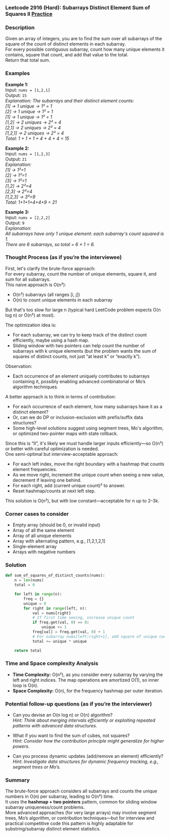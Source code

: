 ### Leetcode 2916 (Hard): Subarrays Distinct Element Sum of Squares II [Practice](https://leetcode.com/problems/subarrays-distinct-element-sum-of-squares-ii)

### Description  
Given an array of integers, you are to find the sum over all subarrays of the square of the count of distinct elements in each subarray.  
For every possible contiguous subarray, count how many unique elements it contains, square that count, and add that value to the total.  
Return that total sum.

### Examples  

**Example 1:**  
Input: `nums = [1,2,1]`  
Output: `15`  
*Explanation: The subarrays and their distinct element counts:  
[1] → 1 unique → 1² = 1   
[2] → 1 unique → 1² = 1  
[1] → 1 unique → 1² = 1  
[1,2] → 2 uniques → 2² = 4  
[2,1] → 2 uniques → 2² = 4  
[1,2,1] → 2 uniques → 2² = 4  
Total: 1 + 1 + 1 + 4 + 4 + 4 = 15*

**Example 2:**  
Input: `nums = [1,2,3]`  
Output: `21`  
*Explanation:  
[1] → 1²=1  
[2] → 1²=1  
[3] → 1²=1  
[1,2] → 2²=4  
[2,3] → 2²=4  
[1,2,3] → 3²=9  
Total: 1+1+1+4+4+9 = 21*

**Example 3:**  
Input: `nums = [2,2,2]`  
Output: `9`  
*Explanation:  
All subarrays have only 1 unique element: each subarray's count squared is 1.  
There are 6 subarrays, so total = 6 × 1 = 6.*

### Thought Process (as if you’re the interviewee)  
First, let's clarify the brute-force approach:  
For every subarray, count the number of unique elements, square it, and sum for all subarrays.  
This naive approach is O(n³):  
- O(n²) subarrays (all ranges [i, j])  
- O(n) to count unique elements in each subarray  

But that's too slow for large n (typical hard LeetCode problem expects O(n log n) or O(n²) at most).

The optimization idea is:  
- For each subarray, we can try to keep track of the distinct count efficiently, maybe using a hash map.
- Sliding window with two pointers can help count the number of subarrays with k unique elements (but the problem wants the sum of squares of distinct counts, not just “at least k” or “exactly k”).

Observation:  
- Each occurrence of an element uniquely contributes to subarrays containing it, possibly enabling advanced combinatorial or Mo’s algorithm techniques.

A better approach is to think in terms of contribution:  
- For each occurrence of each element, how many subarrays have it as a distinct element?  
- Or, can we do DP or inclusion-exclusion with prefix/suffix data structures?  
- Some high-level solutions suggest using segment trees, Mo's algorithm, or optimized two-pointer maps with state rollback.

Since this is “II”, it's likely we must handle larger inputs efficiently—so O(n²) or better with careful optimization is needed.  
One semi-optimal but interview-acceptable approach:  
- For each left index, move the right boundary with a hashmap that counts element frequencies.  
- As we move right, increment the unique count when seeing a new value, decrement if leaving one behind.  
- For each right, add (current unique count)² to answer.  
- Reset hashmap/counts at next left step.

This solution is O(n²), but with low constant—acceptable for n up to 2–3k.

### Corner cases to consider  
- Empty array (should be 0, or invalid input)
- Array of all the same element  
- Array of all unique elements  
- Array with alternating pattern, e.g., [1,2,1,2,1]  
- Single-element array  
- Arrays with negative numbers

### Solution

```python
def sum_of_squares_of_distinct_counts(nums):
    n = len(nums)
    total = 0

    for left in range(n):
        freq = {}
        unique = 0
        for right in range(left, n):
            val = nums[right]
            # If first time seeing, increase unique count
            if freq.get(val, 0) == 0:
                unique += 1
            freq[val] = freq.get(val, 0) + 1
            # For subarray nums[left:right+1], add square of unique count
            total += unique * unique

    return total
```

### Time and Space complexity Analysis  

- **Time Complexity:** O(n²), as you consider every subarray by varying the left and right indices. The map operations are amortized O(1), so inner loop is O(n).
- **Space Complexity:** O(n), for the frequency hashmap per outer iteration.

### Potential follow-up questions (as if you’re the interviewer)  

- Can you devise an O(n log n) or O(n) algorithm?  
  *Hint: Think about merging intervals efficiently or exploiting repeated patterns with advanced data structures.*

- What if you want to find the sum of cubes, not squares?  
  *Hint: Consider how the contribution principle might generalize for higher powers.*

- Can you process dynamic updates (add/remove an element) efficiently?  
  *Hint: Investigate data structures for dynamic frequency tracking, e.g., segment trees or Mo’s.*

### Summary
The brute-force approach considers all subarrays and counts the unique numbers in O(n) per subarray, leading to O(n²) time.  
It uses the **hashmap + two pointers** pattern, common for sliding window subarray uniqueness/count problems.  
More advanced approaches (for very large arrays) may involve segment trees, Mo’s algorithm, or contribution techniques—but for interview and practical competitive code this pattern is highly adaptable for substring/subarray distinct element statistics.